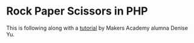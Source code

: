 # Rock Paper Scissors in PHP

This is following along with a [tutorial](https://deniseyu.github.io/Learning-PHP/) by Makers Academy alumna Denise Yu.
